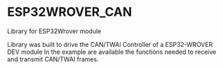 # ESP32WROVER_CAN
Library for ESP32Wrover module


Library was built to drive the CAN/TWAI Controller of a ESP32-WROVER DEV module
In the example are available the functions needed to receive and transmit CAN/TWAI frames.
